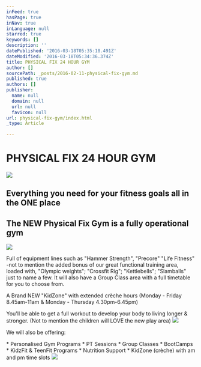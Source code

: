 ```yaml
---
inFeed: true
hasPage: true
inNav: true
inLanguage: null
starred: true
keywords: []
description: ''
datePublished: '2016-03-18T05:35:18.491Z'
dateModified: '2016-03-18T05:34:36.374Z'
title: PHYSICAL FIX 24 HOUR GYM
author: []
sourcePath: _posts/2016-02-11-physical-fix-gym.md
published: true
authors: []
publisher:
  name: null
  domain: null
  url: null
  favicon: null
url: physical-fix-gym/index.html
_type: Article

---
```

# PHYSICAL FIX 24 HOUR GYM
![](https://s3-us-west-2.amazonaws.com/the-grid-img/p/46929065bee6b70f2391983bdaa6517ec683b5d1.png)

## Everything you need for your fitness goals all in the ONE place 

## The NEW Physical Fix Gym is a fully operational gym
![](https://s3-us-west-2.amazonaws.com/the-grid-img/p/ccc6c7e968c4b1041f693702c2776895f91ddb41.jpg)

Full of equipment lines such as "Hammer Strength", "Precore" "Life Fitness" -not to mention the added bonus of our great functional training area, loaded with, "Olympic weights"; "Crossfit Rig"; "Kettlebells"; "Slamballs" just to name a few. 
It will also have a Group Class area with a full timetable for you to choose from.

A Brand NEW "KidZone" with extended crèche hours
(Monday - Friday 8.45am-11am & Monday - Thursday 4.30pm-6.45pm) 

You'll be able to get a full workout to develop your body to living longer & stronger.
(Not to mention the children will LOVE the new play area) ![](https://s3-us-west-2.amazonaws.com/the-grid-img/p/d24643022ea40d93d1b958ea56a5f018b16a5ac5.jpg)

We will also be offering:

\* Personalised Gym Programs
\* PT Sessions
\* Group Classes
\* BootCamps
\* KidzFit & TeenFit Programs 
\* Nutrition Support 
\* KidZone (crèche) with am and pm time slots 
![](https://s3-us-west-2.amazonaws.com/the-grid-img/p/0a9283c1920f5558039148ca3af154152401fac5.jpg)